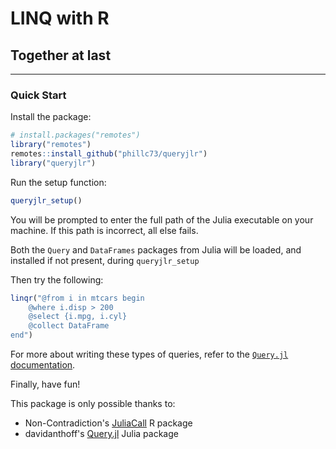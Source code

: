 LINQ with R
=======

## Together at last

-----

### Quick Start

Install the package:

```r
# install.packages("remotes")
library("remotes")
remotes::install_github("phillc73/queryjlr")
library("queryjlr")
```

Run the setup function:

```r
queryjlr_setup()
```

You will be prompted to enter the full path of the Julia executable on your machine. If this path is incorrect, all else fails.

Both the `Query` and `DataFrames` packages from Julia will be loaded, and installed if not present, during `queryjlr_setup`

Then try the following:

```r
linqr("@from i in mtcars begin
    @where i.disp > 200
    @select {i.mpg, i.cyl}
    @collect DataFrame
end")
```

For more about writing these types of queries, refer to the [`Query.jl` documentation](https://www.queryverse.org/Query.jl/stable/linqquerycommands/).

Finally, have fun!

This package is only possible thanks to:

* Non-Contradiction's [JuliaCall](https://github.com/Non-Contradiction/JuliaCall) R package
* davidanthoff's [Query.jl](https://github.com/Non-Contradiction/JuliaCall) Julia package

